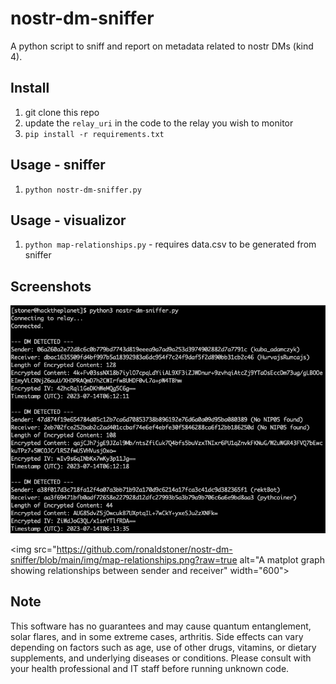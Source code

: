 # nostr-dm-sniffer
A python script to sniff and report on metadata related to nostr DMs (kind 4).

## Install
1. git clone this repo
2. update the `relay_uri` in the code to the relay you wish to monitor
3. `pip install -r requirements.txt`

## Usage - sniffer 
1. `python nostr-dm-sniffer.py`

## Usage - visualizor 
1. `python map-relationships.py` - requires data.csv to be generated from sniffer

## Screenshots
<img src="https://github.com/ronaldstoner/nostr-dm-sniffer/blob/main/img/nostr-dm-sniffer.png?raw=true" alt="A text console showing DM metadata on the nostr protocol" width="600">

<img src="https://github.com/ronaldstoner/nostr-dm-sniffer/blob/main/img/map-relationships.png?raw=true alt="A matplot graph showing relationships between sender and receiver" width="600">

## Note
This software has no guarantees and may cause quantum entanglement, solar flares, and in some extreme cases, arthritis. Side effects can vary depending on factors such as age, use of other drugs, vitamins, or dietary supplements, and underlying diseases or conditions. Please consult with your health professional and IT staff before running unknown code.
